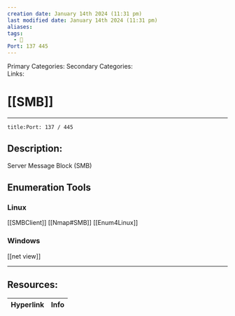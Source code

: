 ```yaml
---
creation date: January 14th 2024 (11:31 pm)
last modified date: January 14th 2024 (11:31 pm)
aliases: 
tags:
  - 📕
Port: 137 445
---
```

 
Primary Categories: 
Secondary Categories:  
Links: 
# [[SMB]]  
___
```ad-port
title:Port: 137 / 445
```
## Description:  
Server Message Block (SMB)


## Enumeration Tools
### Linux
[[SMBClient]]
[[Nmap#SMB]]
[[Enum4Linux]]

### Windows
[[net view]]

___

## Resources:

| Hyperlink | Info |
| --------- | ---- |



